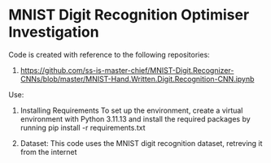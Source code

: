 # MNIST Digit Recognition Optimiser Investigation

Code is created with reference to the following repositories:
1) https://github.com/ss-is-master-chief/MNIST-Digit.Recognizer-CNNs/blob/master/MNIST-Hand.Written.Digit.Recognition-CNN.ipynb

Use:
1) Installing Requirements
To set up the environment, create a virtual environment with Python 3.11.13 and install the required packages by running pip install -r requirements.txt

2) Dataset: This code uses the MNIST digit recognition dataset, retreving it from the internet
